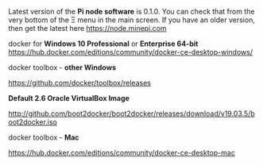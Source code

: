 Latest version of the **Pi node software** is 0.1.0. You can check that from the very bottom of the Ξ menu in the main screen. If you have an older version, then get the latest here https://node.minepi.com

docker for **Windows 10 Professional** or **Enterprise 64-bit**
https://hub.docker.com/editions/community/docker-ce-desktop-windows/

docker toolbox - **other Windows**

https://github.com/docker/toolbox/releases

**Default 2.6 Oracle VirtualBox Image**

http://github.com/boot2docker/boot2docker/releases/download/v19.03.5/boot2docker.iso

docker toolbox - **Mac**

https://hub.docker.com/editions/community/docker-ce-desktop-mac